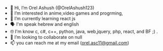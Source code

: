 - 👋 Hi, I’m Orel Ashush (@OrelAshush123)
- 👀 I’m interested in anime,video games and progrming,
- 🌱 I’m currently learning react js 
- 🗣️ I'm speak hebrew and english
- 🤓 I'm know c, c#, c++, python, java, web,jquery, php, react, and BF ;) .
- 💞️ I’m looking to collaborate on null
- 📫 you can reach me at my email (orel.asc11@gmail.com)

<!---
OrelAshush123/OrelAshush123 is a ✨ special ✨ repository because its `README.md` (this file) appears on your GitHub profile.
You can click the Preview link to take a look at your changes.
--->
